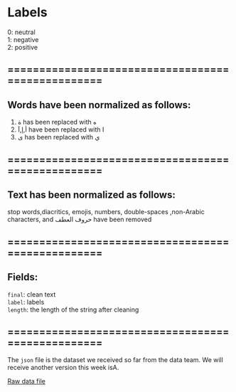 # Labels
0: neutral<br>
1: negative<br>
2: positive<br>
## ==================================================
## Words have been normalized as follows:
1. ة has been replaced with ه<br>
2. أ,إ,آ have been replaced with ا<br>
3. ى has been replaced with ي<br>
## ==================================================
## Text has been normalized as follows:
stop words,diacritics, emojis, numbers, double-spaces ,non-Arabic characters, and حروف العطف have been removed
## ==================================================
## Fields:
```final```: clean text<br>
```label```: labels<br>
```length```: the length of the string after cleaning<br>
## ==================================================
The  ```json``` file is the dataset we received so far from the data team. We will receive another version this week isA.
<br>

[Raw data file](https://omdenalocalch-iqn1709.slack.com/files/U021ERHMF5M/F0238G2FH0X/sentiment_analysis_dataset.json "Json")